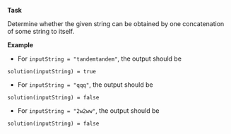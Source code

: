 **Task**

Determine whether the given string can be obtained by one concatenation of some string to itself.

**Example**

- For `inputString = "tandemtandem"`, the output should be
```
solution(inputString) = true
```
- For `inputString = "qqq"`, the output should be
```
solution(inputString) = false
```
- For `inputString = "2w2ww"`, the output should be
```
solution(inputString) = false
```